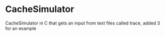 # CacheSimulator
CacheSimulator in C that gets an input from text files called trace, added 3 for an example
